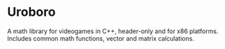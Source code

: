 # Uroboro
A math library for videogames in C++, header-only and for x86 platforms.
Includes common math functions, vector and matrix calculations.

